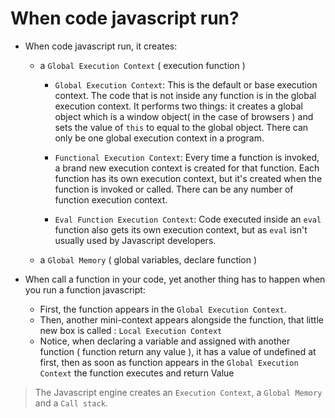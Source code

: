 # When code javascript run?

 * When code javascript run, it creates:
   
   + a `Global Execution Context` ( execution function )

     - `Global Execution Context`: This is the default or base execution context. The code that is not inside any function is in the global execution context. It performs two things: it creates a global object which is a window object( in the case of browsers ) and sets the value of `this` to equal to the global object. There can only be one global execution context in a program.
  
     - `Functional Execution Context`:  Every time a function is invoked, a brand new execution context is created for that function. Each function has its own execution context, but it's created when the function is invoked or called. There can be any number of function execution context.
     - `Eval Function Execution Context`: Code executed inside an `eval` function also gets its own execution context, but as `eval` isn't usually used by Javascript developers. 
   + a `Global Memory` ( global variables, declare function )

 * When call a function in your code, yet another thing has to happen when you run a function javascript:
   
   + First, the function appears in the `Global Execution Context`.
   + Then, another mini-context appears alongside the function, that little new box is called : `Local Execution Context`
   + Notice, when declaring a variable and assigned with another function ( function return any value ), it has a value of undefined at first, then as soon as function appears in the `Global Execution Context` the function executes and return Value


> The Javascript engine creates an `Execution Context`, a `Global Memory` and a `Call stack`.
